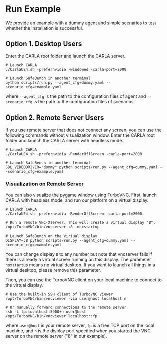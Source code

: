 <!--
 * @Date: 2021-07-18 21:43:53
 * @LastEditTime: 2023-03-06 00:21:10
 * @Description: 
-->

# Run Example

We provide an example with a dummy agent and simple scenarios to test whether the installation is successful.

## Option 1. Desktop Users

Enter the CARLA root folder and launch the CARLA server.
```
# Launch CARLA
./CarlaUE4.sh -prefernvidia -windowed -carla-port=2000

# Launch SafeBench in another terminal
python scripts/run.py --agent_cfg=dummy.yaml --scenario_cfg=example.yaml
```
where ```--agent_cfg``` is the path to the configuration files of agent and ```--scenario_cfg``` is the path to the configuration files of scenarios.

## Option 2. Remote Server Users

If you use remote server that does not connect any screen, you can use the following commands without visualization window.
Enter the CARLA root folder and launch the CARLA server with headless mode.
```
# Launch CARLA
./CarlaUE4.sh -prefernvidia -RenderOffScreen -carla-port=2000

# Launch SafeBench in another terminal
SDL_VIDEODRIVER="dummy" python scripts/run.py --agent_cfg=dummy.yaml --scenario_cfg=example.yaml
```

### Visualization on Remote Server

You can also visualize the pygame window using [TurboVNC](https://sourceforge.net/projects/turbovnc/files/).
First, launch CARLA with headless mode, and run our platform on a virtual display.
```
# Launch CARLA
./CarlaUE4.sh -prefernvidia -RenderOffScreen -carla-port=2000

# Run a remote VNC-Xserver. This will create a virtual display "8".
/opt/TurboVNC/bin/vncserver :8 -noxstartup

# Launch SafeBench on the virtual display
DISPLAY=:8 python scripts/run.py --agent_cfg=dummy.yaml --scenario_cfg=example.yaml
```
You can change display `8` to any number but note that vncserver fails if there is already a virtual screen running on this display. 
The parameter `-noxstartup` means no virtual desktop. If you want to launch all things in a virtual desktop, please remove this parameter.

Then, you can use the TurboVNC client on your local machine to connect to the virtual display.
```
# Use the built-in SSH client of TurboVNC Viewer
/opt/TurboVNC/bin/vncviewer -via user@host localhost:n

# Or manually forward connections to the remote server
ssh -L fp:localhost:5900+n user@host
/opt/TurboVNC/bin/vncviewer localhost::fp
```
where `user@host` is your remote server, `fp` is a free TCP port on the local machine, and `n` is the display port specified when you started the VNC server on the remote server ("8" in our example).